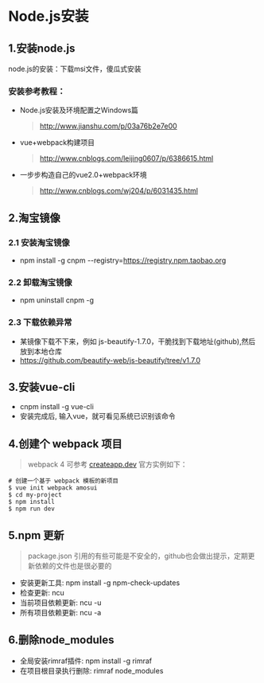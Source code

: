 # Node.js安装

## 1.安装node.js
node.js的安装：下载msi文件，傻瓜式安装

### 安装参考教程：
- Node.js安装及环境配置之Windows篇
  > http://www.jianshu.com/p/03a76b2e7e00
- vue+webpack构建项目
  > http://www.cnblogs.com/leijing0607/p/6386615.html
- 一步步构造自己的vue2.0+webpack环境
  > http://www.cnblogs.com/wj204/p/6031435.html

## 2.淘宝镜像
### 2.1 安装淘宝镜像
* npm install -g cnpm --registry=https://registry.npm.taobao.org 
### 2.2 卸载淘宝镜像
* npm uninstall cnpm -g
### 2.3 下载依赖异常
- 某镜像下载不下来，例如 js-beautify-1.7.0，干脆找到下载地址(github),然后放到本地仓库
- https://github.com/beautify-web/js-beautify/tree/v1.7.0

## 3.安装vue-cli
* cnpm install -g vue-cli
* 安装完成后, 输入vue，就可看见系统已识别该命令

## 4.创建个 webpack 项目
> webpack 4 可参考 [createapp.dev](https://createapp.dev/)
官方实例如下：
```
# 创建一个基于 webpack 模板的新项目
$ vue init webpack amosui
$ cd my-project
$ npm install
$ npm run dev
```

## 5.npm 更新
> package.json 引用的有些可能是不安全的，github也会做出提示，定期更新依赖的文件也是很必要的

* 安装更新工具: npm install -g npm-check-updates
* 检查更新: ncu
* 当前项目依赖更新: ncu -u
* 所有项目依赖更新: ncu -a

## 6.删除node_modules
* 全局安装rimraf插件: npm install -g rimraf
* 在项目根目录执行删除: rimraf node_modules
